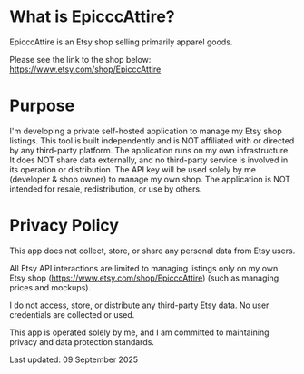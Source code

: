# What is EpicccAttire?

EpicccAttire is an Etsy shop selling primarily apparel goods.

Please see the link to the shop below:
https://www.etsy.com/shop/EpicccAttire

# Purpose
I'm developing a private self-hosted application to manage my Etsy shop listings. This tool is built independently and is NOT affiliated with or directed by any third-party platform. The application runs on my own infrastructure. It does NOT share data externally, and no third-party service is involved in its operation or distribution. The API key will be used solely by me (developer & shop owner) to manage my own shop. The application is NOT intended for resale, redistribution, or use by others.

# Privacy Policy

This app does not collect, store, or share any personal data from Etsy users. 

All Etsy API interactions are limited to managing listings only on my own Etsy shop (https://www.etsy.com/shop/EpicccAttire) (such as managing prices and mockups).

I do not access, store, or distribute any third-party Etsy data. No user credentials are collected or used.

This app is operated solely by me, and I am committed to maintaining privacy and data protection standards.

Last updated: 09 September 2025
